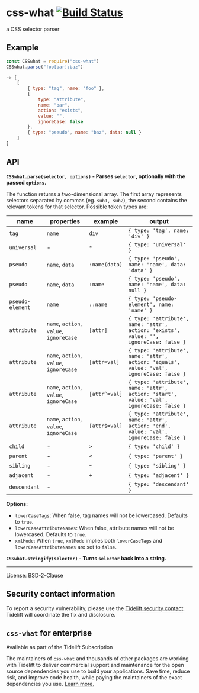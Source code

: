 # css-what [![Build Status](https://secure.travis-ci.org/fb55/css-what.svg?branch=master)](http://travis-ci.org/fb55/css-what)

a CSS selector parser






































<extoc></extoc>

## Example

```js
const CSSwhat = require("css-what")
CSSwhat.parse("foo[bar]:baz")

~> [
    [
        { type: "tag", name: "foo" },
        {
            type: "attribute",
            name: "bar",
            action: "exists",
            value: "",
            ignoreCase: false
        },
        { type: "pseudo", name: "baz", data: null }
    ]
]
```

## API

**`CSSwhat.parse(selector, options)` - Parses `selector`, optionally with the passed `options`.**

The function returns a two-dimensional array. The first array represents selectors separated by commas (eg. `sub1, sub2`), the second contains the relevant tokens for that selector. Possible token types are:

| name             | properties                              | example       | output                                                                                   |
| ---------------- | --------------------------------------- | ------------- | ---------------------------------------------------------------------------------------- |
| `tag`            | `name`                                  | `div`         | `{ type: 'tag', name: 'div' }`                                                           |
| `universal`      | -                                       | `*`           | `{ type: 'universal' }`                                                                  |
| `pseudo`         | `name`, `data`                          | `:name(data)` | `{ type: 'pseudo', name: 'name', data: 'data' }`                                         |
| `pseudo`         | `name`, `data`                          | `:name`       | `{ type: 'pseudo', name: 'name', data: null }`                                           |
| `pseudo-element` | `name`                                  | `::name`      | `{ type: 'pseudo-element', name: 'name' }`                                               |
| `attribute`      | `name`, `action`, `value`, `ignoreCase` | `[attr]`      | `{ type: 'attribute', name: 'attr', action: 'exists', value: '', ignoreCase: false }`    |
| `attribute`      | `name`, `action`, `value`, `ignoreCase` | `[attr=val]`  | `{ type: 'attribute', name: 'attr', action: 'equals', value: 'val', ignoreCase: false }` |
| `attribute`      | `name`, `action`, `value`, `ignoreCase` | `[attr^=val]` | `{ type: 'attribute', name: 'attr', action: 'start', value: 'val', ignoreCase: false }`  |
| `attribute`      | `name`, `action`, `value`, `ignoreCase` | `[attr$=val]` | `{ type: 'attribute', name: 'attr', action: 'end', value: 'val', ignoreCase: false }`    |
| `child`          | -                                       | `>`           | `{ type: 'child' }`                                                                      |
| `parent`         | -                                       | `<`           | `{ type: 'parent' }`                                                                     |
| `sibling`        | -                                       | `~`           | `{ type: 'sibling' }`                                                                    |
| `adjacent`       | -                                       | `+`           | `{ type: 'adjacent' }`                                                                   |
| `descendant`     | -                                       |               | `{ type: 'descendant' }`                                                                 |

**Options:**

-   `lowerCaseTags`: When false, tag names will not be lowercased. Defaults to `true`.
-   `lowerCaseAttributeNames`: When false, attribute names will not be lowercased. Defaults to `true`.
-   `xmlMode`: When `true`, `xmlMode` implies both `lowerCaseTags` and `lowerCaseAttributeNames` are set to `false`.

**`CSSwhat.stringify(selector)` - Turns `selector` back into a string.**

---

License: BSD-2-Clause

## Security contact information

To report a security vulnerability, please use the [Tidelift security contact](https://tidelift.com/security).
Tidelift will coordinate the fix and disclosure.

## `css-what` for enterprise

Available as part of the Tidelift Subscription

The maintainers of `css-what` and thousands of other packages are working with Tidelift to deliver commercial support and maintenance for the open source dependencies you use to build your applications. Save time, reduce risk, and improve code health, while paying the maintainers of the exact dependencies you use. [Learn more.](https://tidelift.com/subscription/pkg/npm-css-what?utm_source=npm-css-what&utm_medium=referral&utm_campaign=enterprise&utm_term=repo)
